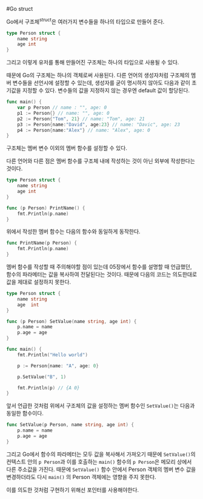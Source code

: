 #Go struct

Go에서 구조체<sup>struct</sup>은 여러가지 변수들을 하나의 타입으로 만들어 준다.

```go
type Person struct {
    name string
    age int
}
```

그리고 이렇게 유저를 통해 만들어진 구조체는 하나의 타입으로 사용될 수 있다. 

때문에 Go의 구조체는 하나의 객체로써 사용된다. 다른 언어의 생성자처럼 구조체의 멤버 변수들을 선언시에 설정할 수 있는데, 생성자를 굳이 명시하지 않아도 다음과 같이 초기값을 지정할 수 있다. 변수들의 값을 지정하지 않는 경우엔 default 값이 할당된다.

```go
func main() {
    var p Person // name : "", age: 0
    p1 := Person{} // name: "", age: 0
    p2 := Person{"Tom", 21} // name: "Tom", age: 21
    p3 := Person{name:"David", age:23} // name: "Davic", age: 23
    p4 := Person{name:"Alex"} // name: "Alex", age: 0
}
```

구조체는 멤버 변수 이외의 멤버 함수를 설정할 수 있다.

다른 언어와 다른 점은 멤버 함수를 구조체 내에 작성하는 것이 아닌 외부에 작성한다는 것이다.

```go
type Person struct {
    name string
    age int
}

func (p Person) PrintName() {
    fmt.Println(p.name)
}
```

위에서 작성한 멤버 함수는 다음의 함수와 동일하게 동작한다.

```go
func PrintName(p Person) {
    fmt.Println(p.name)
}
```

멤버 함수를 작성할 때 주의해야할 점이 있는데 05장에서 함수를 설명할 때 언급했던, 함수의 파라메터는 값을 복사하여 전달된다는 것이다. 때문에 다음의 코드는 의도한대로 값을 제대로 설정하지 못한다.

```go
type Person struct {
	name string
	age  int
}

func (p Person) SetValue(name string, age int) {
	p.name = name
	p.age = age
}

func main() {
	fmt.Println("Hello world")

	p := Person{name: "A", age: 0}

	p.SetValue("B", 1)

	fmt.Println(p) // {A 0}
}
```

앞서 언급한 것처럼 위에서 구조체의 값을 설정하는 멤버 함수인 `SetValue()`는 다음과 동일한 함수이다.

```go
func SetValue(p Person, name string, age int) {
    p.name = name
    p.age = age
}
```

그리고 Go에서 함수의 파라메터는 모두 값을 복사해서 가져오기 때문에 `SetValue()`의 컨텍스트 안의 `p Person`과 이를 호출하는 `main()` 함수의 `p Person`은 메모리 상에서 다른 주소값을 가진다.
 때문에 `SetValue()` 함수 안에서 Person 객체의 멤버 변수 값을 변경하더라도 다시 `main()` 의 Person 객체에는 영향을 주지 못한다.

이를 의도한 것처럼 구현하기 위해선 포인터를 사용해야한다.